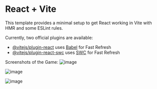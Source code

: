 # React + Vite

This template provides a minimal setup to get React working in Vite with HMR and some ESLint rules.

Currently, two official plugins are available:

- [@vitejs/plugin-react](https://github.com/vitejs/vite-plugin-react/blob/main/packages/plugin-react/README.md) uses [Babel](https://babeljs.io/) for Fast Refresh
- [@vitejs/plugin-react-swc](https://github.com/vitejs/vite-plugin-react-swc) uses [SWC](https://swc.rs/) for Fast Refresh

Screenshots of the Game:
![image](https://github.com/Ashish-619/Dice-Game/assets/69628496/80fad395-cdfe-4c8e-ba25-07990554957a)

![image](https://github.com/Ashish-619/Dice-Game/assets/69628496/e8193988-ecd9-4bb1-9430-9fbb3a7db7d9)

![image](https://github.com/Ashish-619/Dice-Game/assets/69628496/f19a311d-4c08-4912-b55f-5d8c8b006086)

